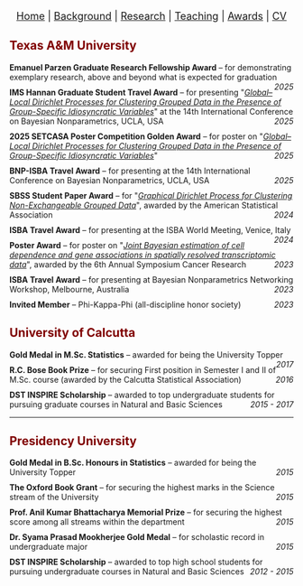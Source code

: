 <nav style="text-align:center; font-size: 18px; margin-bottom: 20px;">
  <a href="/index.html">Home</a> |
  <a href="/background.html">Background</a> |
  <a href="/research.html">Research</a> |
  <a href="/teaching.html">Teaching</a> |
  <a href="/awards.html">Awards</a> |
  <a href="/cv.html">CV</a>
</nav>

## <span style="color:#800000;">Texas A&M University</span>

<ul style="list-style-type: none; padding-left: 0;">
  <li style="margin-bottom: 10px;">
    <strong>Emanuel Parzen Graduate Research Fellowship Award</strong> – for demonstrating exemplary research, above and beyond what is expected for graduation <span style="float:right;"><em>2025</em></span>
  </li>
  <li style="margin-bottom: 10px;">
    <strong>IMS Hannan Graduate Student Travel Award</strong> – for presenting "<em><a href="https://openreview.net/forum?id=urbvnjSGbE">Global–Local Dirichlet Processes for Clustering Grouped Data in the Presence of Group-Specific Idiosyncratic Variables</a></em>" at the 14th International Conference on Bayesian Nonparametrics, UCLA, USA <span style="float:right;"><em>2025</em></span>
  </li>
  <li style="margin-bottom: 10px;">
    <strong>2025 SETCASA Poster Competition Golden Award</strong> – for poster on "<em><a href="https://openreview.net/forum?id=urbvnjSGbE">Global–Local Dirichlet Processes for Clustering Grouped Data in the Presence of Group-Specific Idiosyncratic Variables</a></em>" <span style="float:right;"><em>2025</em></span>
  </li>
  <li style="margin-bottom: 10px;">
    <strong>BNP-ISBA Travel Award</strong> – for presenting at the 14th International Conference on Bayesian Nonparametrics, UCLA, USA <span style="float:right;"><em>2025</em></span>
  </li>
  <li style="margin-bottom: 10px;">
    <strong>SBSS Student Paper Award</strong> – for
    "<em><a href="https://jmlr.org/papers/v25/23-1048.html">Graphical Dirichlet Process for Clustering Non-Exchangeable Grouped Data</a></em>", awarded by the American Statistical Association <span style="float:right;"><em>2024</em></span>
  </li>
  <li style="margin-bottom: 10px;">
    <strong>ISBA Travel Award</strong> – for presenting at the ISBA World Meeting, Venice, Italy <span style="float:right;"><em>2024</em></span>
  </li>
  <li style="margin-bottom: 10px;">
    <strong>Poster Award</strong> – for poster on "<em><a href="https://doi.org/10.1038/s41598-024-60002-z">Joint Bayesian estimation of cell dependence and gene associations in spatially resolved transcriptomic data</a></em>", awarded by the 6th Annual Symposium Cancer Research <span style="float:right;"><em>2023</em></span>
  </li>
  <li style="margin-bottom: 10px;">
    <strong>ISBA Travel Award</strong> – for presenting at Bayesian Nonparametrics Networking Workshop, Melbourne, Australia <span style="float:right;"><em>2023</em></span>
  </li>
  <li style="margin-bottom: 10px;">
    <strong>Invited Member</strong> – Phi-Kappa-Phi (all-discipline honor society) <span style="float:right;"><em>2023</em></span>
  </li>
</ul>


## <span style="color:#800000;">University of Calcutta</span>

<ul style="list-style-type: none; padding-left: 0;">
  <li style="margin-bottom: 10px;">
    <strong>Gold Medal in M.Sc. Statistics</strong> – awarded for being the University Topper <span style="float:right;"><em>2017</em></span>
  </li>
  <li style="margin-bottom: 10px;">
    <strong>R.C. Bose Book Prize</strong> – for securing First position in Semester I and II of M.Sc. course (awarded by the Calcutta Statistical Association) <span style="float:right;"><em>2016</em></span>
  </li>
  <li style="margin-bottom: 10px;">
    <strong>DST INSPIRE Scholarship</strong> – awarded to top undergraduate students for pursuing graduate courses in Natural and Basic Sciences <span style="float:right;"><em>2015 - 2017</em></span>
  </li>
</ul>

---

## <span style="color:#800000;">Presidency University</span>

<ul style="list-style-type: none; padding-left: 0;">
  <li style="margin-bottom: 10px;">
    <strong>Gold Medal in B.Sc. Honours in Statistics</strong> – awarded for being the University Topper<span style="float:right;"><em>2015</em></span>
  </li>
  <li style="margin-bottom: 10px;">
    <strong>The Oxford Book Grant</strong> – for securing the highest marks in the Science stream of the University <span style="float:right;"><em>2015</em></span>
  </li>
  <li style="margin-bottom: 10px;">
    <strong>Prof. Anil Kumar Bhattacharya Memorial Prize</strong> – for securing the highest score among all streams within the department<span style="float:right;"><em>2015</em></span>
  </li>
  <li style="margin-bottom: 10px;">
    <strong>Dr. Syama Prasad Mookherjee Gold Medal</strong> – for scholastic record in undergraduate major<span style="float:right;"><em>2015</em></span>
  </li>
  <li style="margin-bottom: 10px;">
    <strong>DST INSPIRE Scholarship</strong> – awarded to top high school students for pursuing undergraduate courses in Natural and Basic Sciences <span style="float:right;"><em>2012 - 2015</em></span>
  </li>
</ul>
